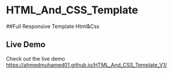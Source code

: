 # HTML_And_CSS_Template
##Full Responsive Template Html&amp;Css
## Live Demo
Check out the live demo https://ahmedmuhamed01.github.io/HTML_And_CSS_Template_V1/
